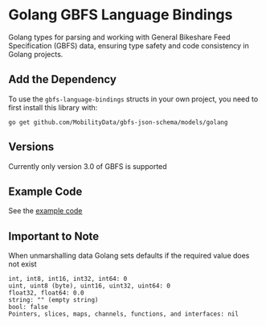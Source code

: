 # Golang GBFS Language Bindings

Golang types for parsing and working with General Bikeshare Feed Specification (GBFS) data, ensuring type safety and code consistency in Golang projects.

## Add the Dependency

To use the `gbfs-language-bindings` structs in your own project, you need to
first install this library with: 

```
go get github.com/MobilityData/gbfs-json-schema/models/golang 
```

## Versions
Currently only version 3.0 of GBFS is supported

## Example Code
See the [example code](https://github.com/MobilityData/gbfs-json-schema/models/golang/examples/unmarshal.go)

## Important to Note
When unmarshalling data Golang sets defaults if the required value does not exist
```
int, int8, int16, int32, int64: 0
uint, uint8 (byte), uint16, uint32, uint64: 0
float32, float64: 0.0
string: "" (empty string)
bool: false
Pointers, slices, maps, channels, functions, and interfaces: nil
```
